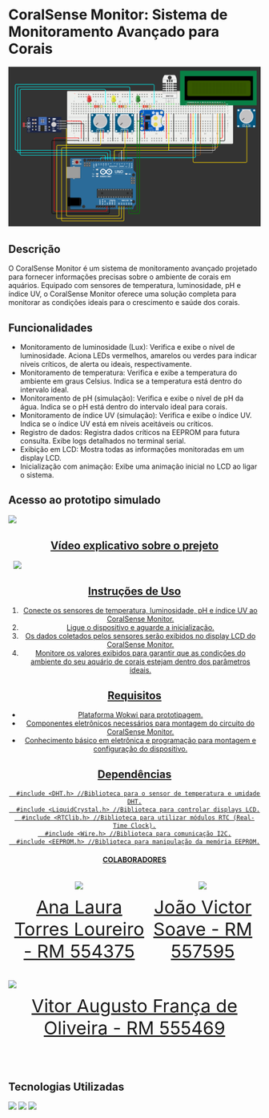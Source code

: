 # CoralSense Monitor: Sistema de Monitoramento Avançado para Corais

![Imagem do CoralSense Monitor](./img/circuito.png)

## Descrição

O CoralSense Monitor é um sistema de monitoramento avançado projetado para fornecer informações precisas sobre o ambiente de corais em aquários. Equipado com sensores de temperatura, luminosidade, pH e índice UV, o CoralSense Monitor oferece uma solução completa para monitorar as condições ideais para o crescimento e saúde dos corais.

## Funcionalidades
- Monitoramento de luminosidade (Lux): Verifica e exibe o nível de luminosidade. Aciona LEDs vermelhos, amarelos ou verdes para indicar níveis críticos, de alerta ou ideais, respectivamente.
- Monitoramento de temperatura: Verifica e exibe a temperatura do ambiente em graus Celsius. Indica se a temperatura está dentro do intervalo ideal.
- Monitoramento de pH (simulação): Verifica e exibe o nível de pH da água. Indica se o pH está dentro do intervalo ideal para corais.
- Monitoramento de índice UV (simulação): Verifica e exibe o índice UV. Indica se o índice UV está em níveis aceitáveis ou críticos.
- Registro de dados: Registra dados críticos na EEPROM para futura consulta. Exibe logs detalhados no terminal serial.
- Exibição em LCD: Mostra todas as informações monitoradas em um display LCD.
- Inicialização com animação: Exibe uma animação inicial no LCD ao ligar o sistema.

## Acesso ao prototipo simulado
<a href="//wokwi.com/projects/399722316556201985" target="_blank" style="text-align: center; margin-right: 10px;">
  <img loading="lazy" src=https://github.com/mareasea/.github/assets/136378912/6568c29b-ca0c-488e-b784-1c9b44fc3526 width="150px"
</a>

## Vídeo explicativo sobre o prejeto

<a href="### " target="_blank" style="text-align: center; margin-right: 10px;">
  <img loading="lazy" src=https://github.com/mareasea/.github/assets/136378912/2cb0afcc-b8be-4f2c-8eb7-57c15e6dc886 width="150px"
</a>

## Instruções de Uso

1. Conecte os sensores de temperatura, luminosidade, pH e índice UV ao CoralSense Monitor.
2. Ligue o dispositivo e aguarde a inicialização.
3. Os dados coletados pelos sensores serão exibidos no display LCD do CoralSense Monitor.
4. Monitore os valores exibidos para garantir que as condições do ambiente do seu aquário de corais estejam dentro dos parâmetros ideais.

## Requisitos

- Plataforma Wokwi para prototipagem.
- Componentes eletrônicos necessários para montagem do circuito do CoralSense Monitor.
- Conhecimento básico em eletrônica e programação para montagem e configuração do dispositivo.

## Dependências
```
  #include <DHT.h> //Biblioteca para o sensor de temperatura e umidade DHT.
  #include <LiquidCrystal.h> //Biblioteca para controlar displays LCD.
  #include <RTClib.h> //Biblioteca para utilizar módulos RTC (Real-Time Clock).
  #include <Wire.h> //Biblioteca para comunicação I2C.
  #include <EEPROM.h> //Biblioteca para manipulação da memória EEPROM.
```
#### COLABORADORES

<div style="display: flex; justify-content: space-between; align-items: center;">
<a href="https://github.com/AnaTorresLoureiro" target="_blank" style="text-align: center; margin-right: 10px;">
<img loading="lazy" src="https://avatars.githubusercontent.com/AnaTorresLoureiro" width=120>
<p style="font-size:min(2vh, 36px); margin-top: 10px;">Ana Laura Torres Loureiro - RM 554375</p>
</a>

<a href="https://github.com/jaoAprendiz" target="_blank" style="text-align: center; margin-right: 10px;">
<img loading="lazy" src="https://avatars.githubusercontent.com/jaoAprendiz" width=120>
<p style="font-size:min(2vh, 36px); margin-top: 10px;">João Victor Soave - RM 557595</p>
</a>
</div>

<a href="https://github.com/Vitorr-AF" target="_blank" style="text-align: center; margin-right: 10px;">
<img loading="lazy" src="https://avatars.githubusercontent.com/Vitorr-AF" width=120>
<p style="font-size:min(2vh, 36px); margin-top: 10px;">Vitor Augusto França de Oliveira - RM 555469</p>
</a>
</div>

## Tecnologias Utilizadas
![](https://img.shields.io/badge/Arduino-00979D?style=for-the-badge&logo=Arduino&logoColor=white)
![](https://img.shields.io/badge/C-00599C?style=for-the-badge&logo=c&logoColor=white)
![](https://img.shields.io/badge/C%2B%2B-00599C?style=for-the-badge&logo=c%2B%2B&logoColor=white)

